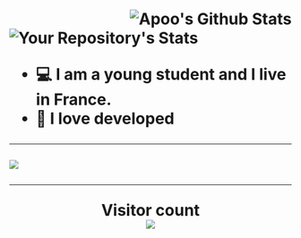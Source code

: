 <h1><Hi there, I'm Lopimake</h1>

<img align="right" alt="Apoo's Github Stats" src="https://github-readme-stats.vercel.app/api?username=Lopimake&theme=tokyonight&show_icons=true&hide_border=true" />

![Your Repository's Stats](https://github-readme-stats.vercel.app/api/top-langs/?username=Lopimake&theme=tokyonight)


- 💻 I am a young student and I live in France.
- 🔩 I love developed

---

 <a href="https://github.com/Lopimake">
<img src="https://discord.c99.nl/widget/theme-1/806940419636199496.png"> </a>

---

<p align="center"> 
  Visitor count<br>
  <img src="https://profile-counter.glitch.me/khddev/count.svg" />
</p>
